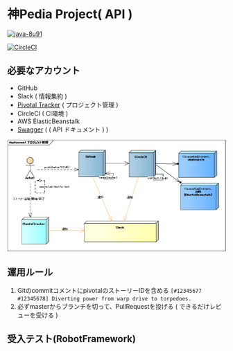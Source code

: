 # 神Pedia Project( API )

[![java-8u91](https://img.shields.io/badge/java-8u91-red.svg)](http://www.oracle.com/technetwork/java/javase/downloads/jdk8-downloads-2133151.html)

[![CircleCI](https://circleci.com/gh/YasuhiroKimesawa/KamiPedia-API.svg?style=svg)](https://circleci.com/gh/YasuhiroKimesawa/KamiPedia-API)

## 必要なアカウント
- GitHub
- Slack ( 情報集約 )
- [Pivotal Tracker]( https://www.pivotaltracker.com/n/projects/1989469  ) ( プロジェクト管理 ) 
- CircleCI ( CI環境 )
- AWS ElasticBeanstalk 
- [Swagger](http://kamipedia-sample-dev.ap-northeast-1.elasticbeanstalk.com:8080/swagger-ui.html#!) ( ( API ドキュメント ) )

![project](./project.png "プロジェクト管理の説明図")

## 運用ルール
1. GitのcommitコメントにpivotalのストーリーIDを含める
`[#12345677 #12345678] Diverting power from warp drive to torpedoes.`
2. 必ずmasterからブランチを切って、PullRequestを投げる ( できるだけレビューを受ける )

## 受入テスト(RobotFramework)


